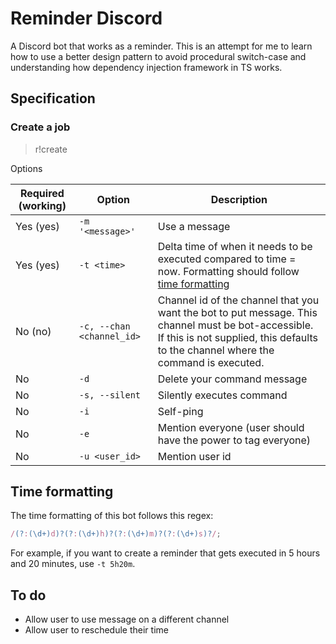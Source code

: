 # Reminder Discord

A Discord bot that works as a reminder. This is an attempt for me to learn how to use a better design pattern to avoid procedural switch-case and understanding how dependency injection framework in TS works.

## Specification

### Create a job

> r!create

Options

| Required (working) | Option                    | Description                                                                                                                                                                               |
| ------------------ | ------------------------- | ----------------------------------------------------------------------------------------------------------------------------------------------------------------------------------------- |
| Yes (yes)          | `-m '<message>'`          | Use a message                                                                                                                                                                             |
| Yes (yes)          | `-t <time>`               | Delta time of when it needs to be executed compared to time = now. Formatting should follow [time formatting](#time-formatting)                                                           |
| No (no)            | `-c, --chan <channel_id>` | Channel id of the channel that you want the bot to put message. This channel must be bot-accessible. If this is not supplied, this defaults to the channel where the command is executed. |
| No                 | `-d`                      | Delete your command message                                                                                                                                                               |
| No                 | `-s, --silent`            | Silently executes command                                                                                                                                                                 |
| No                 | `-i`                      | Self-ping                                                                                                                                                                                 |
| No                 | `-e`                      | Mention everyone (user should have the power to tag everyone)                                                                                                                             |
| No                 | `-u <user_id>`            | Mention user id                                                                                                                                                                           |

## Time formatting

The time formatting of this bot follows this regex:

```ts
/(?:(\d+)d)?(?:(\d+)h)?(?:(\d+)m)?(?:(\d+)s)?/;
```

For example, if you want to create a reminder that gets executed in 5 hours and 20 minutes, use `-t 5h20m`.

## To do

- Allow user to use message on a different channel
- Allow user to reschedule their time
